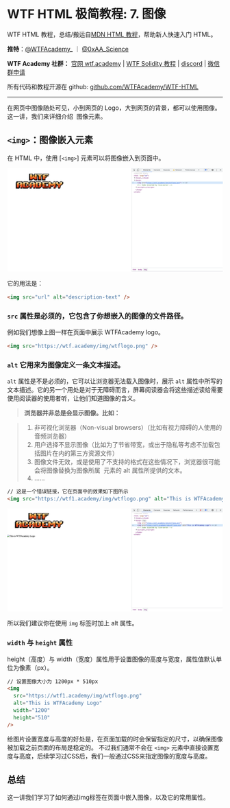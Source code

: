 # WTF HTML 极简教程: 7. 图像

WTF HTML 教程，总结/搬运自[MDN HTML 教程](<(https://developer.mozilla.org/zh-CN/docs/Learn/HTML)>)，帮助新人快速入门 HTML。

**推特**：[@WTFAcademy\_](https://twitter.com/WTFAcademy_) ｜ [@0xAA_Science](https://twitter.com/0xAA_Science)

**WTF Academy 社群：** [官网 wtf.academy](https://wtf.academy) | [WTF Solidity 教程](https://github.com/AmazingAng/WTFSolidity) | [discord](https://discord.wtf.academy) | [微信群申请](https://docs.google.com/forms/d/e/1FAIpQLSe4KGT8Sh6sJ7hedQRuIYirOoZK_85miz3dw7vA1-YjodgJ-A/viewform?usp=sf_link)

所有代码和教程开源在 github: [github.com/WTFAcademy/WTF-HTML](https://github.com/WTFAcademy/WTF-HTML)

---

在网页中图像随处可见，小到网页的 Logo，大到网页的背景，都可以使用图像。这一讲，我们来详细介绍 <img> 图像元素。

## `<img>`：图像嵌入元素

在 HTML 中，使用 [`<img>`] 元素可以将图像嵌入到页面中。

![超链接](./img/7-1.png)

它的用法是：

```html
<img src="url" alt="description-text" />
```

### `src` 属性是必须的，它包含了你想嵌入的图像的文件路径。

例如我们想像上图一样在页面中展示 WTFAcademy logo。

```html
<img src="https://wtf.academy/img/wtflogo.png" />
```

### `alt` 它用来为图像定义一条文本描述。

`alt` 属性是不是必须的，它可以让浏览器无法载入图像时，展示 `alt` 属性中所写的文本描述。它的另一个用处是对于无障碍而言，屏幕阅读器会将这些描述读给需要使用阅读器的使用者听，让他们知道图像的含义。

> **浏览器并非总是会显示图像。比如：**

> 1. 非可视化浏览器（Non-visual browsers）（比如有视力障碍的人使用的音频浏览器）
> 2. 用户选择不显示图像（比如为了节省带宽，或出于隐私等考虑不加载包括图片在内的第三方资源文件）
> 3. 图像文件无效，或是使用了不支持的格式在这些情况下，浏览器很可能会将图像替换为图像所属 <img> 元素的 alt 属性所提供的文本。
> 4. ......

```html
// 这是一个错误链接，它在页面中的效果如下图所示
<img src="https://wtf1.academy/img/wtflogo.png" alt="This is WTFAcademy Logo" />
```

![超链接](./img/7-2.png)

所以我们建议你在使用 `img` 标签时加上 alt 属性。


### `width` 与 `height` 属性

height（高度）与 width（宽度）属性用于设置图像的高度与宽度，属性值默认单位为像素（px）。

```html
// 设置图像大小为 1200px * 510px
<img
  src="https://wtf1.academy/img/wtflogo.png"
  alt="This is WTFAcademy Logo"
  width="1200"
  height="510"
/>
```

给图片设置宽度与高度的好处是，在页面加载的时会保留指定的尺寸，以确保图像被加载之前页面的布局是稳定的。
不过我们通常不会在 `<img>` 元素中直接设置宽度与高度，后续学习过CSS后，我们一般通过CSS来指定图像的宽度与高度。

## 总结
这一讲我们学习了如何通过img标签在页面中嵌入图像，以及它的常用属性。
